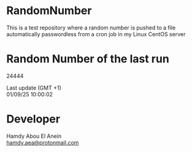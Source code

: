 # RandomNumber    
This is a test repository where a random number is pushed to a file automatically passwordless from a cron job in my Linux CentOS server    
# Random Number of the last run   
24444
      
Last update (GMT +1)    
01/09/25 10:00:02
# Developer    
Hamdy Abou El Anein   
hamdy.aea@protonmail.com
